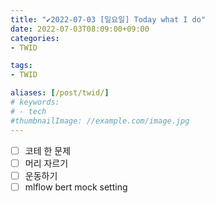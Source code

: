```yaml
---
title: "✔2022-07-03 [일요일] Today what I do"
date: 2022-07-03T08:09:00+09:00
categories:
- TWID

tags:
- TWID

aliases: [/post/twid/]
# keywords:
# - tech
#thumbnailImage: //example.com/image.jpg
---
```

<!--more-->

- [ ] 코테 한 문제
- [ ] 머리 자르기
- [ ] 운동하기
- [ ] mlflow bert mock setting
